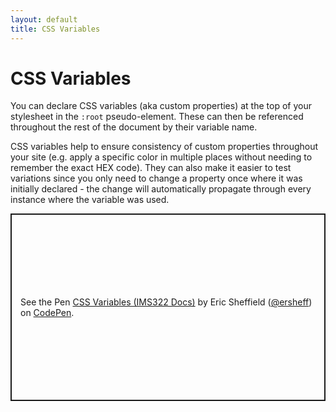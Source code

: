 ```yaml
---
layout: default
title: CSS Variables
---
```

# CSS Variables
You can declare CSS variables (aka custom properties) at the top of your stylesheet in the `:root` pseudo-element. These can then be referenced throughout the rest of the document by their variable name.

CSS variables help to ensure consistency of custom properties throughout your site (e.g. apply a specific color in multiple places without needing to remember the exact HEX code). They can also make it easier to test variations since you only need to change a property once where it was initially declared - the change will automatically propagate through every instance where the variable was used.
<p class="codepen" data-height="350" data-default-tab="html,result" data-slug-hash="wvNVOKx" data-editable="true" data-user="ersheff" style="height: 300px; box-sizing: border-box; display: flex; align-items: center; justify-content: center; border: 2px solid; margin: 1em 0; padding: 1em;">
  <span>See the Pen <a href="https://codepen.io/ersheff/pen/wvNVOKx">
  CSS Variables (IMS322 Docs)</a> by Eric Sheffield (<a href="https://codepen.io/ersheff">@ersheff</a>)
  on <a href="https://codepen.io">CodePen</a>.</span>
</p>
<script async src="https://cpwebassets.codepen.io/assets/embed/ei.js"></script>